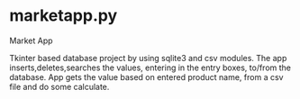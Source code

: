 # marketapp.py


Market App

Tkinter based database project by using sqlite3 and csv modules. The app inserts,deletes,searches the values, entering in the entry boxes, to/from the database. App gets the value based on entered product name, from a csv file and do some calculate.   


